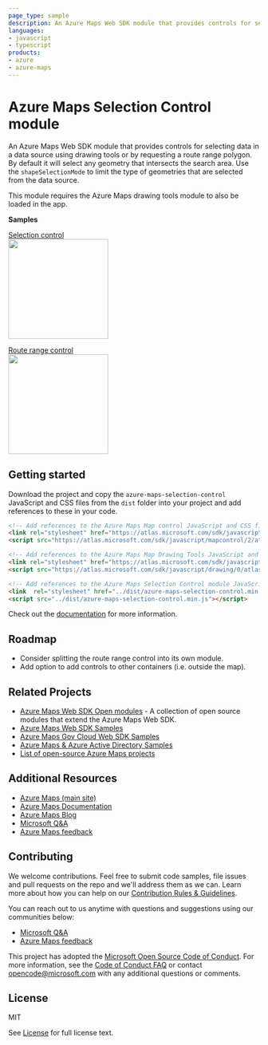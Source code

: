 ```yaml
---
page_type: sample
description: An Azure Maps Web SDK module that provides controls for selecting data in a data source using drawing tools or by requesting a route range polygon.
languages:
- javascript
- typescript
products:
- azure
- azure-maps
---
```


# Azure Maps Selection Control module

An Azure Maps Web SDK module that provides controls for selecting data in a data source using drawing tools or by requesting a route range polygon. By default it will select any geometry that intersects the search area. Use the `shapeSelectionMode` to limit the type of geometries that are selected from the data source.

This module requires the Azure Maps drawing tools module to also be loaded in the app. 

**Samples**

[Selection control](https://azuremapscodesamples.azurewebsites.net/?sample=Selection%20control)
<br/>[<img src="https://github.com/Azure-Samples/AzureMapsCodeSamples/raw/master/AzureMapsCodeSamples/SiteResources/screenshots/Selection-control.jpg" height="200px">](https://azuremapscodesamples.azurewebsites.net/?sample=Selection%20control)

[Route range control](https://azuremapscodesamples.azurewebsites.net/?sample=Route%20range%20control)
<br/>[<img src="https://github.com/Azure-Samples/AzureMapsCodeSamples/raw/master/AzureMapsCodeSamples/SiteResources/screenshots/Route-range-control.jpg" height="200px">](https://azuremapscodesamples.azurewebsites.net/?sample=Route%20range%20control)


## Getting started

Download the project and copy the `azure-maps-selection-control` JavaScript and CSS files from the `dist` folder into your project and add references to these in your code. 

```HTML
<!-- Add references to the Azure Maps Map control JavaScript and CSS files. -->
<link rel="stylesheet" href="https://atlas.microsoft.com/sdk/javascript/mapcontrol/2/atlas.min.css" type="text/css" />
<script src="https://atlas.microsoft.com/sdk/javascript/mapcontrol/2/atlas.min.js"></script>

<!-- Add references to the Azure Maps Map Drawing Tools JavaScript and CSS files. -->
<link rel="stylesheet" href="https://atlas.microsoft.com/sdk/javascript/drawing/0/atlas-drawing.min.css" type="text/css" />
<script src="https://atlas.microsoft.com/sdk/javascript/drawing/0/atlas-drawing.min.js"></script>

<!-- Add references to the Azure Maps Selection Control module JavaScript and CSS files. -->
<link  rel="stylesheet" href="../dist/azure-maps-selection-control.min.css" type="text/css"/>
<script src="../dist/azure-maps-selection-control.min.js"></script>
```

Check out the [documentation](https://github.com/Azure-Samples/azure-maps-selection-control/tree/master/docs) for more information.

## Roadmap

- Consider splitting the route range control into its own module.
- Add option to add controls to other containers (i.e. outside the map).

## Related Projects

* [Azure Maps Web SDK Open modules](https://github.com/microsoft/Maps/blob/master/AzureMaps.md#open-web-sdk-modules) - A collection of open source modules that extend the Azure Maps Web SDK.
* [Azure Maps Web SDK Samples](https://github.com/Azure-Samples/AzureMapsCodeSamples)
* [Azure Maps Gov Cloud Web SDK Samples](https://github.com/Azure-Samples/AzureMapsGovCloudCodeSamples)
* [Azure Maps & Azure Active Directory Samples](https://github.com/Azure-Samples/Azure-Maps-AzureAD-Samples)
* [List of open-source Azure Maps projects](https://github.com/microsoft/Maps/blob/master/AzureMaps.md)

## Additional Resources

* [Azure Maps (main site)](https://azure.com/maps)
* [Azure Maps Documentation](https://docs.microsoft.com/azure/azure-maps/index)
* [Azure Maps Blog](https://azure.microsoft.com/blog/topics/azure-maps/)
* [Microsoft Q&A](https://docs.microsoft.com/answers/topics/azure-maps.html)
* [Azure Maps feedback](https://feedback.azure.com/forums/909172-azure-maps)

## Contributing

We welcome contributions. Feel free to submit code samples, file issues and pull requests on the repo and we'll address them as we can. 
Learn more about how you can help on our [Contribution Rules & Guidelines](https://github.com/Azure-Samples/azure-maps-selection-control/blob/main/CONTRIBUTING.md). 

You can reach out to us anytime with questions and suggestions using our communities below:
* [Microsoft Q&A](https://docs.microsoft.com/answers/topics/azure-maps.html)
* [Azure Maps feedback](https://feedback.azure.com/forums/909172-azure-maps)

This project has adopted the [Microsoft Open Source Code of Conduct](https://opensource.microsoft.com/codeofconduct/). 
For more information, see the [Code of Conduct FAQ](https://opensource.microsoft.com/codeofconduct/faq/) or 
contact [opencode@microsoft.com](mailto:opencode@microsoft.com) with any additional questions or comments.

## License

MIT
 
See [License](https://github.com/Azure-Samples/azure-maps-selection-control/blob/main/LICENSE.md) for full license text.
